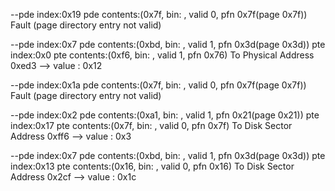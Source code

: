 --pde index:0x19  pde contents:(0x7f, bin: , valid 0, pfn 0x7f(page 0x7f))
	Fault (page directory entry not valid)
	
--pde index:0x7  pde contents:(0xbd, bin: , valid 1, pfn 0x3d(page 0x3d))
	pte index:0x0  pte contents:(0xf6, bin: , valid 1, pfn 0x76)
 		To Physical Address 0xed3 --> value : 0x12
	
--pde index:0x1a  pde contents:(0x7f, bin: , valid 0, pfn 0x7f(page 0x7f))
	Fault (page directory entry not valid)
	
--pde index:0x2  pde contents:(0xa1, bin: , valid 1, pfn 0x21(page 0x21))
	pte index:0x17  pte contents:(0x7f, bin: , valid 0, pfn 0x7f)
		To Disk Sector Address 0xff6 --> value : 0x3

--pde index:0x7  pde contents:(0xbd, bin: , valid 1, pfn 0x3d(page 0x3d))
	pte index:0x13  pte contents:(0x16, bin: , valid 0, pfn 0x16)
		To Disk Sector Address 0x2cf --> value : 0x1c
